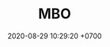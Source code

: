 ---
layout: teamCard
permalink: /team/:title.html
categories: surjohto042024 norteMayo ljmy24 partido3 partido4 partido9
maincover: /assets/logos/BDLF.png
puntosLJMAYO24: 12
date: 2020-08-29 10:29:20 +0700
title: MBO
team: MEXICAN BROKEN OLYMPIANS
tag: johto042024
color: black
puntosLJ202404: 12
grupo: sur
background: '#F16C38'
cover: /assets/backCard.png
ID: MBO
pj: 8
p1: JAS
r1: 0
rr1: 3
bg1: bg-success
pp1: MBO
p2: DFS DMD
r2: 3
rr2: 0
bg2: bg-danger
pp2: MBO
p3: MBO
r3: 2
rr3: 1
bg3: bg-info
pp3: T. SATISFACTION
p4:  MBO
pp4: S. vanguard
p5:  HGO
r5: 3
rr5: 0
bg5: bg-danger
pp5: MBO
p7: ZODIAC
r7: 1
rr7: 2 
bg7: bg-info
pp7: mbo
p8:  SOJ
r8: 2
rr8: 1
bg8: bg-warning
pp8: MBO
p9:  MBO
r9: 1
rr9: 2
bg9: bg-warning
pp9: LAST BREATH
p10: DFS RUBY
r10: 0
rr10: 3
bg10: bg-success
pp10: MBO
---